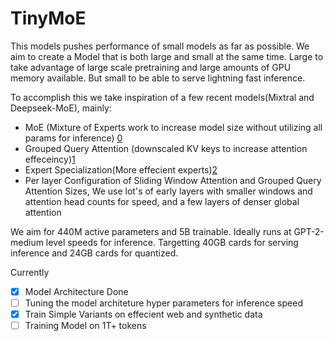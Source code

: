 # TinyMoE

This models pushes performance of small models as far as possible. We aim to create a Model that is both large and small at the same time. Large to take advantage of large scale pretraining and large amounts of GPU memory available. But small to be able to serve lightning fast inference.

To accomplish this we take inspiration of a few recent models(Mixtral and Deepseek-MoE), mainly:

- MoE (Mixture of Experts work to increase model size without utilizing all params for inference) [0](https://huggingface.co/blog/moe#when-to-use-sparse-moes-vs-dense-models)
- Grouped Query Attention (downscaled KV keys to increase attention effeceincy)[1](https://arxiv.org/abs/2305.13245v3)
- Expert Specialization(More effecient experts)[2](https://arxiv.org/pdf/2401.06066.pdf)
- Per layer Configuration of Sliding Window Attention and Grouped Query Attention Sizes, We use lot's of early layers with smaller windows and attention head counts for speed, and a few layers of denser global attention

We aim for 440M active parameters and 5B trainable. Ideally runs at GPT-2-medium level speeds for inference.
Targetting 40GB cards for serving inference and 24GB cards for quantized.

Currently
- [x] Model Architecture Done
- [ ] Tuning the model architeture hyper parameters for inference speed
- [x] Train Simple Variants on effecient web and synthetic data
- [ ] Training Model on 1T+ tokens
